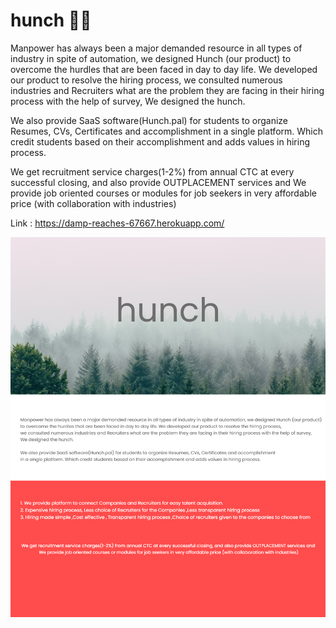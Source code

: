 # hunch 🙋‍♂️
Manpower has always been a major demanded resource in all types of industry in spite of automation, we designed Hunch (our product) to overcome the hurdles that are been faced in day to day life. We developed our product to resolve the hiring process, we consulted numerous industries and Recruiters what are the problem they are facing in their hiring process with the help of survey, We designed the hunch. 

We also provide SaaS software(Hunch.pal) for students to organize Resumes, CVs, Certificates and accomplishment in a single platform. Which credit students based on their accomplishment and adds values in hiring process.


We get recruitment service charges(1-2%) from annual CTC at every successful closing, and also provide OUTPLACEMENT services and We provide job oriented courses or modules for job seekers in very affordable price (with collaboration with industries)

Link : https://damp-reaches-67667.herokuapp.com/

![alt text](./hun.png)
<br/>
